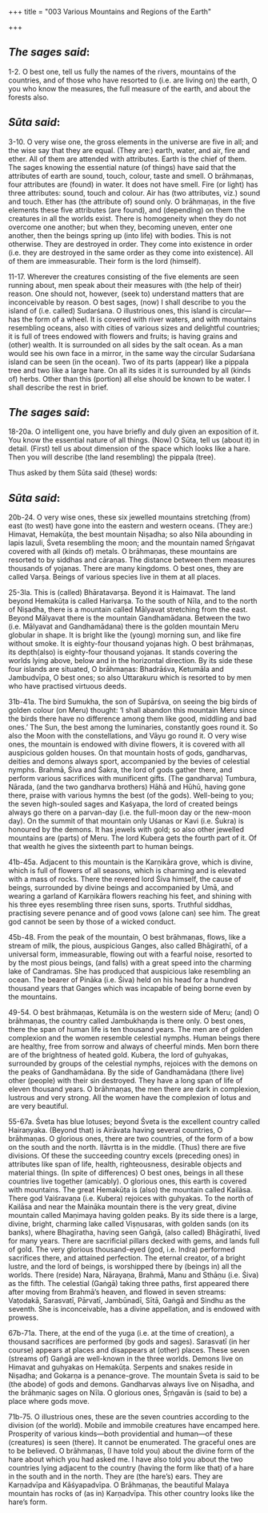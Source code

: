 +++
title = "003 Various Mountains and Regions of the Earth"

+++
 

## *The sages said*:

1-2. O best one, tell us fully the names of the rivers, mountains of the countries, and of those who have resorted to (i.e. are living on) the earth, O you who know the measures, the full measure of the earth, and about the forests also.

## *Sūta said*:

3-10. O very wise one, the gross elements in the universe are five in all; and the wise say that they are equal. (They are:) earth, water, and air, fire and ether. All of them are attended with attributes. Earth is the chief of them. The sages knowing the essential nature (of things) have said that the attributes of earth are sound, touch, colour, taste and smell. O brāhmaṇas, four attributes are (found) in water. It does not have smell. Fire (or light) has three attributes: sound, touch and colour. Air has (two attributes, viz.) sound and touch. Ether has (the attribute of) sound only. O brāhmaṇas, in the five elements these five attributes (are found), and (depending) on them the creatures in all the worlds exist. There is homogeneity when they do not overcome one another; but when they, becoming uneven, enter one another, then the beings spring up (into life) with bodies. This is not otherwise. They are destroyed in order. They come into existence in order (i.e. they are destroyed in the same order as they come into existence). All of them are immeasurable. Their form is the lord (himself).

11-17. Wherever the creatures consisting of the five elements are seen running about, men speak about their measures with (the help of their) reason. One should not, however, (seek to) understand matters that are inconceivable by reason. O best sages, (now) I shall describe to you the island of (i.e. called) Sudarśana. O illustrious ones, this island is circular—has the form of a wheel. It is covered with river waters, and with mountains resembling oceans, also with cities of various sizes and delightful countries; it is full of trees endowed with flowers and fruits; is having grains and (other) wealth. It is surrounded on all sides by the salt ocean. As a man would see his own face in a mirror, in the same way the circular Sudarśana island can be seen (in the ocean). Two of its parts (appear) like a pippala tree and two like a large hare. On all its sides it is surrounded by all (kinds of) herbs. Other than this (portion) all else should be known to be water. I shall describe the rest in brief.

## *The sages said*:

18-20a. O intelligent one, you have briefly and duly given an exposition of it. You know the essential nature of all things. (Now) O Sūta, tell us (about it) in detail. (First) tell us about dimension of the space which looks like a hare. Then you will describe (the land resembling) the pippala (tree).

Thus asked by them Sūta said (these) words:

## *Sūta said*:

20b-24. O very wise ones, these six jewelled mountains stretching (from) east (to west) have gone into the eastern and western oceans. (They are:) Himavat, Hemakūṭa, the best mountain Niṣadha; so also Nila abounding in lapis lazuli, Śveta resembling the moon; and the mountain named Śṛṅgavat covered with all (kinds of) metals. O brāhmaṇas, these mountains are resorted to by siddhas and cāraṇas. The distance between them measures thousands of yojanas. There are many kingdoms. O best ones, they are called Varṣa. Beings of various species live in them at all places.

25-3la. This is (called) Bhāratavarṣa. Beyond it is Haimavat. The land beyond Hemakūṭa is called Harivarṣa. To the south of Nīla, and to the north of Niṣadha, there is a mountain called Mālyavat stretching from the east. Beyond Mālyavat there is the mountain Gandhamādana. Between the two (i.e. Mālyavat and Gandhamādana) there is the golden mountain Meru globular in shape. It is bright like the (young) morning sun, and like fire without smoke. It is eighty-four thousand yojanas high. O best brāhmaṇas, its depth(also) is eighty-four thousand yojanas. It stands covering the worlds lying above, below and in the horizontal direction. By its side these four islands are situated, O brāhmaṇas: Bhadrāśva, Ketumāla and Jambudvīpa, O best ones; so also Uttarakuru which is resorted to by men who have practised virtuous deeds.

31b-41a. The bird Sumukha, the son of Supārśva, on seeing the big birds of golden colour (on Meru) thought: ‘I shall abandon this mountain Meru since the birds there have no difference among them like good, middling and bad ones.’ The Sun, the best among the luminaries, constantly goes round it. So also the Moon with the constellations, and Vāyu go round it. O very wise ones, the mountain is endowed with divine flowers, it is covered with all auspicious golden houses. On that mountain hosts of gods, gandharvas, deities and demons always sport, accompanied by the bevies of celestial nymphs. Brahmā, Śiva and Śakra, the lord of gods gather there, and perform various sacrifices with munificent gifts. (The gandharva) Tumbura, Nārada, (and the two gandharva brothers) Hāhā and Hūhū, having gone there, praise with various hymns the best (of the gods). Well-being to you; the seven high-souled sages and Kaśyapa, the lord of created beings always go there on a parvan-day (i.e. the full-moon day or the new-moon day). On the summit of that mountain only Uśanas or Kavi (i.e. Śukra) is honoured by the demons. It has jewels with gold; so also other jewelled mountains are (parts) of Meru. The lord Kubera gets the fourth part of it. Of that wealth he gives the sixteenth part to human beings.

41b-45a. Adjacent to this mountain is the Karṇikāra grove, which is divine, which is full of flowers of all seasons, which is charming and is elevated with a mass of rocks. There the revered lord Śiva himself, the cause of beings, surrounded by divine beings and accompanied by Umā, and wearing a garland of Karṇikāra flowers reaching his feet, and shining with his three eyes resembling three risen suns, sports. Truthful siddhas, practising severe penance and of good vows (alone can) see him. The great god cannot be seen by those of a wicked conduct.

45b-48. From the peak of the mountain, O best brāhmaṇas, flows, like a stream of milk, the pious, auspicious Ganges, also called Bhāgirathī, of a universal form, immeasurable, flowing out with a fearful noise, resorted to by the most pious beings, (and falls) with a great speed into the charming lake of Candramas. She has produced that auspicious lake resembling an ocean. The bearer of Pināka (i.e. Śiva) held on his head for a hundred thousand years that Ganges which was incapable of being borne even by the mountains.

49-54. O best brāhmaṇas, Ketumāla is on the western side of Meru; (and) O brāhmaṇas, the country called Jambukhaṇḍa is there only. O best ones, there the span of human life is ten thousand years. The men are of golden complexion and the women resemble celestial nymphs. Human beings there are healthy, free from sorrow and always of cheerful minds. Men born there are of the brightness of heated gold. Kubera, the lord of guhyakas, surrounded by groups of the celestial nymphs, rejoices with the demons on the peaks of Gandhamādana. By the side of Gandhamādana (there live) other (people) with their sin destroyed. They have a long span of life of eleven thousand years. O brāhmaṇas, the men there are dark in complexion, lustrous and very strong. All the women have the complexion of lotus and are very beautiful.

55-67a. Śveta has blue lotuses; beyond Śveta is the excellent country called Hairaṇyaka. (Beyond that) is Airāvata having several countries, O brāhmaṇas. O glorious ones, there are two countries, of the form of a bow on the south and the north. Ilāvṛtta is in the middle. (Thus) there are five divisions. Of these the succeeding country excels (preceding ones) in attributes like span of life, health, righteousness, desirable objects and material things. (In spite of differences) O best ones, beings in all these countries live together (amicably). O glorious ones, this earth is covered with mountains. The great Hemakūṭa is (also) the mountain called Kailāsa. There god Vaiśravaṇa (i.e. Kubera) rejoices with guhyakas. To the north of Kailāsa and near the Maināka mountain there is the very great, divine mountain called Maṇimaya having golden peaks. By its side there is a large, divine, bright, charming lake called Viṣṇusaras, with golden sands (on its banks), where Bhagīratha, having seen Gaṅgā, (also called) Bhāgīrathī, lived for many years. There are sacrificial pillars decked with gems, and lands full of gold. The very glorious thousand-eyed (god, i.e. Indra) performed sacrifices there, and attained perfection. The eternal creator, of a bright lustre, and the lord of beings, is worshipped there by (beings in) all the worlds. There (reside) Nara, Nārayaṇa, Brahmā, Manu and Sthāṇu (i.e. Śiva) as the fifth. The celestial (Gaṅgā) taking three paths, first appeared there after moving from Brahmā’s heaven, and flowed in seven streams: Vaṭodakā, Sarasvatī, Pārvatī, Jambūnadī, Sītā, Gaṅgā and Sindhu as the seventh. She is inconceivable, has a divine appellation, and is endowed with prowess.

67b-71a. There, at the end of the yuga (i.e. at the time of creation), a thousand sacrifices are performed (by gods and sages). Sarasvatī (in her course) appears at places and disappears at (other) places. These seven (streams of) Gaṅgā are well-known in the three worlds. Demons live on Himavat and guhyakas on Hemakūṭa. Serpents and snakes reside in Niṣadha; and Gokarṇa is a penance-grove. The mountain Śveta is said to be (the abode) of gods and demons. Gandharvas always live on Niṣadha, and the brāhmaṇic sages on Nīla. O glorious ones, Śṛṅgavān is (said to be) a place where gods move.

71b-75. O illustrious ones, these are the seven countries according to the division (of the world). Mobile and immobile creatures have encamped here. Prosperity of various kinds—both providential and human—of these (creatures) is seen (there). It cannot be enumerated. The graceful ones are to be believed. O brāhmaṇas, (I have told you) about the divine form of the hare about which you had asked me. I have also told you about the two countries lying adjacent to the country (having the form like that) of a hare in the south and in the north. They are (the hare’s) ears. They are Karṇadvīpa and Kāśyapadvīpa. O Brāhmaṇas, the beautiful Malaya mountain has rocks of (as in) Karṇadvīpa. This other country looks like the hare’s form.


